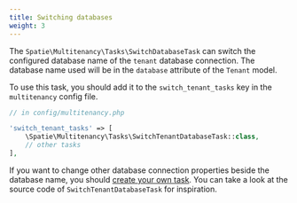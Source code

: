 ```yaml
---
title: Switching databases
weight: 3
---
```


The `Spatie\Multitenancy\Tasks\SwitchDatabaseTask` can switch the configured database name of the `tenant` database connection. The database name used will be in the `database` attribute of the `Tenant` model.

To use this task, you should add it to the `switch_tenant_tasks` key in the `multitenancy` config file.

```php
// in config/multitenancy.php

'switch_tenant_tasks' => [
    \Spatie\Multitenancy\Tasks\SwitchTenantDatabaseTask::class,
    // other tasks
],
```

If you want to change other database connection properties beside the database name, you should [create your own task](/docs/laravel-multitenancy/v1/using-tasks-to-prepare-the-environment/creating-your-own-task/). You can take a look at the source code of `SwitchTenantDatabaseTask` for inspiration.
